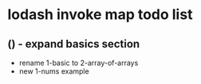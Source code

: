 # lodash invoke map todo list

## () - expand basics section
* rename 1-basic to 2-array-of-arrays
* new 1-nums example